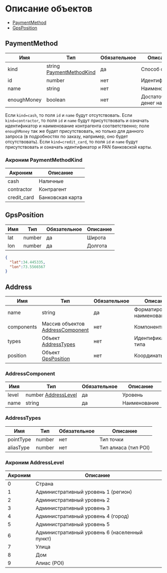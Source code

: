 # Описание объектов

* [PaymentMethod](#PaymentMethod-fields)
* [GpsPosition](#GpsPosition-fields)

<a name="PaymentMethod-fields"></a>
## PaymentMethod

Имя | Тип | Обязательное | Описание
--- | --- | --- | ---
kind | string [PaymentMethodKind](#PaymentMethodKind-enum) | да | Способ оплаты
id | number | нет | Идентификатор
name | string | нет | Наименование
enoughMoney | boolean | нет | Достаточно ли денег на счету

Если `kind=cash`, то поля `id` и `name` будут отсутствовать.
Если `kind=contractor`, то поля `id` и `name` будут присутствовать и означать идентификатор и наименование контрагента соответственно; поле `enoughMoney` так же будет присутствовать, но только для данного запроса (в подробностях по заказу, например, оно будет отсутствовать).
Если `kind=credit_card`, то поля `id` и `name` будут присутствовать и означать идентификатор и PAN банковской карты.

<a name="PaymentMethodKind-enum"></a>
### Акроним PaymentMethodKind

Акроним | Описание
--- | ---
cash | Наличные
contractor | Контрагент
credit_card | Банковская карта


<a name="GpsPosition-fields"></a>
## GpsPosition

Имя | Тип | Обязательное | Описание
--- | --- | --- | ---
lat | number | да | Широта
lon | number | да | Долгота

```json
{
  "lat":34.445335,
  "lon":73.5566567
}
```

<a name="Address-fields"></a>
## Address

Имя | Тип | Обязательное | Описание
--- | --- | --- | ---
name | string | да | Форматированное наименование
components | Массив объектов [AddressComponent](#AddressComponent-fields) | нет | Компоненты
types | Объект [AddressTypes](#AddressTypes-fields) | нет | Идентификатор типа
position | Объект [GpsPosition](#GpsPosition-fields) | нет | Координаты

<a name="AddressComponent-fields"></a>
### AddressComponent

Имя | Тип | Обязательное | Описание
--- | --- | --- | ---
level | number [AddressLevel](#AddressLevel-enum) | да | Уровень
name | string | да | Наименование

<a name="AddressTypes-fields"></a>
### AddressTypes

Имя | Тип | Обязательное | Описание
--- | --- | --- | ---
pointType | number | нет | Тип точки
aliasType | number | нет | Тип алиаса (тип POI)

### Акроним AddressLevel

Акроним | Описание
--- | ---
0 | Страна
1 | Административный уровень 1 (регион)
2 | Административный уровень 2
3 | Административный уровень 3
4 | Административный уровень 4 (город)
5 | Административный уровень 5
6 | Административный уровень 6 (населенный пункт)
7 | Улица
8 | Дом
9 | Алиас (POI)



